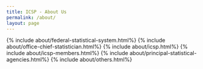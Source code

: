 ```yaml
---
title: ICSP - About Us
permalink: /about/
layout: page
---
```


{% include about/federal-statistical-system.html%}
{% include about/office-chief-statistician.html%}
{% include about/icsp.html%}
{% include about/icsp-members.html%}
{% include about/principal-statistical-agencies.html%}
{% include about/others.html%}
